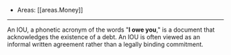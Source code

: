 
- Areas: [[areas.Money]]

---

An IOU, a phonetic acronym of the words "**I owe you**," is a document that acknowledges the existence of a debt. An IOU is often viewed as an informal written agreement rather than a legally binding commitment.
